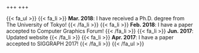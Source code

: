 +++
+++

{{< fa_ul >}}
{{< fa_li >}}
**Mar. 2018**: I have received a Ph.D. degree from The University of Tokyo!
{{< /fa_li >}}
{{< fa_li >}}
**Feb. 2018**: I have a paper accepted to Computer Graphics Forum!
{{< /fa_li >}}
{{< fa_li >}}
**Jun. 2017**: Updated website
{{< /fa_li >}}
{{< fa_li >}}
**Apr. 2017**: I have a paper accepted to SIGGRAPH 2017!
{{< /fa_li >}}
{{< /fa_ul >}}